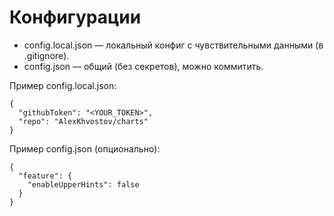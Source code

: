 # Конфигурации

- config.local.json — локальный конфиг с чувствительными данными (в .gitignore).
- config.json — общий (без секретов), можно коммитить.

Пример config.local.json:

```
{
  "githubToken": "<YOUR_TOKEN>",
  "repo": "AlexKhvostov/charts"
}
```

Пример config.json (опционально):

```
{
  "feature": {
    "enableUpperHints": false
  }
}
```
